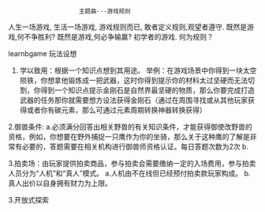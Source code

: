 						主题曲---游戏规则
人生一场游戏,
生活一场游戏,
游戏规则而已,
敢者定义规则,观望者遵守.
既然是游戏,何不争胜利?
既然是游戏,何必争输赢?
初学者的游戏.
何为规则？


learnbgame 玩法设想

1. 学以致用：根据一个知识点想到其用途。
		举例：在游戏场景中你得到一块太空陨铁，你想拿他锻炼成一把武器，这时你得到提示你的材料太过坚硬而无法切割，你得到一个知识点提示金刚石是自然界最坚硬的物质，那么你要完成打造武器的任务那你就需要想方设法获得金刚石（通过在周围寻找或从其他玩家获得或者你有碳元素，那么可通过元素周期转换神器转换获得）


2.御兽条件:
	a.必须满分回答出相关野兽的有关知识条件，才能获得御使改野兽的资格，例如，你想要在野外捕捉一只鹰作为你的坐骑，那么关于这种鹰的了解是非常有必要的，答题需要在相关机构进行御兽师资格认证。每日答题次数为2次
	b.

3.拍卖场：由玩家提供拍卖商品，参与拍卖会需要缴纳一定的入场费用，参与拍卖人员分为“人机”和“真人”模式。
	a.人机由不在线但已经预付拍卖款玩家构成。
	b.真人出价以自身拥有财力为上限。

3.开放式探索